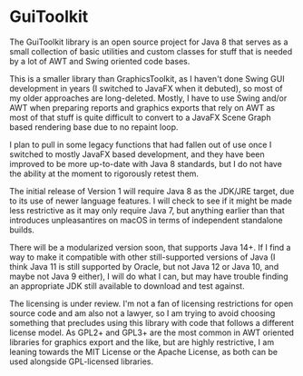 # GuiToolkit
The GuiToolkit library is an open source project for Java 8 that serves as a small collection of basic utilities and custom classes for stuff that is needed by a lot of AWT and Swing oriented code bases.

This is a smaller library than GraphicsToolkit, as I haven't done Swing GUI development in years (I switched to JavaFX when it debuted), so most of my older approaches are long-deleted. Mostly, I have to use Swing and/or AWT when preparing reports and graphics exports that rely on AWT as most of that stuff is quite difficult to convert to a JavaFX Scene Graph based rendering base due to no repaint loop.

I plan to pull in some legacy functions that had fallen out of use once I switched to mostly JavaFX based development, and they have been improved to be more up-to-date with Java 8 standards, but I do not have the ability at the moment to rigorously retest them.

The initial release of Version 1 will require Java 8 as the JDK/JRE target, due to its use of newer language features. I will check to see if it might be made less restrictive as it may only require Java 7, but anything earlier than that introduces unpleasantires on macOS in terms of independent standalone builds.

There will be a modularized version soon, that supports Java 14+. If I find a way to make it compatible with other still-supported versions of Java (I think Java 11 is still supported by Oracle, but not Java 12 or Java 10, and maybe not Java 9 either), I will do what I can, but may have trouble finding an appropriate JDK still available to download and test against.

The licensing is under review. I'm not a fan of licensing restrictions for open source code and am also not a lawyer, so I am trying to avoid choosing something that precludes using this library with code that follows a different license model. As GPL2+ and GPL3+ are the most common in AWT oriented libraries for graphics export and the like, but are highly restrictive, I am leaning towards the MIT License or the Apache License, as both can be used alongside GPL-licensed libraries.
